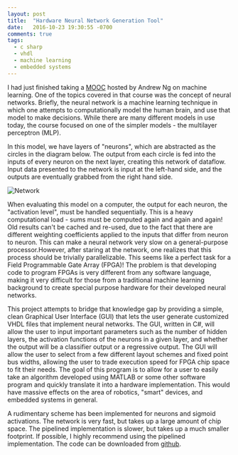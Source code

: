 ```yaml
---
layout: post
title:  "Hardware Neural Network Generation Tool"
date:   2016-10-23 19:30:55 -0700
comments: true
tags:
  - c sharp
  - vhdl
  - machine learning
  - embedded systems
---
```


I had just finished taking a [MOOC](https://www.coursera.org/learn/machine-learning) hosted by Andrew Ng on machine learning. One of the topics covered in that course was the concept of neural networks. Briefly, the neural network is a machine learning technique in which one attempts to computationally model the human brain, and use that model to make decisions. While there are many different models in use today, the course focused on one of the simpler models - the multilayer perceptron (MLP).

In this model, we have layers of "neurons", which are abstracted as the circles in the diagram below. The output from each circle is fed into the inputs of every neuron on the next layer, creating this network of dataflow. Input data presented to the network is input at the left-hand side, and the outputs are eventually grabbed from the right hand side.

![Network]({{site.url}}/content/Hardware-Neural-Network-Generation-Tool/network.jpg)

When evaluating this model on a computer, the output for each neuron, the "activation level", must be handled sequentially. This is a heavy computational load - sums must be computed again and again and again! Old results can't be cached and re-used, due to the fact that there are different weighting coefficients applied to the inputs that differ from neuron to neuron. This can make a neural network very slow on a general-purpose processor.However, after staring at the network, one realizes that this process should be trivially parallelizable. This seems like a perfect task for a Field Programmable Gate Array (FPGA)! The problem is that developing code to program FPGAs is very different from any software language, making it very difficult for those from a traditional machine learning background to create special purpose hardware for their developed neural networks. 

This project attempts to bridge that knowledge gap by providing a simple, clean Graphical User Interface (GUI) that lets the user generate customized VHDL files that implement neural networks. The GUI, written in C#, will allow the user to input important parameters such as the number of hidden layers, the activation functions of the neurons in a given layer, and whether the output will be a classifier output or a regressive output. The GUI will allow the user to select from a few different layout schemes and fixed point bus widths, allowing the user to trade execution speed for FPGA chip space to fit their needs. The goal of this program is to allow for a user to easily take an algorithm developed using MATLAB or some other software program and quickly translate it into a 
hardware implementation. This would have massive effects on the area of robotics, "smart" devices, and embedded systems in general. 

A rudimentary scheme has been implemented for neurons and sigmoid activations. The network is very fast, but takes up a large amount of chip space. The pipelined implementation is slower, but takes up a much smaller footprint. If possible, I highly recommend using the pipelined implementation. The code can be downloaded from [github](https://github.com/mitchellspryn/NNGen).

	
